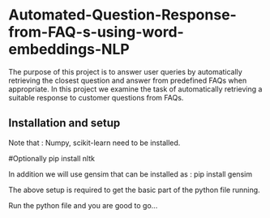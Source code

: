 # Automated-Question-Response-from-FAQ-s-using-word-embeddings-NLP

The purpose of this project is to answer user queries by automatically retrieving the closest question and answer from predefined FAQs when appropriate. In this project we examine the task of automatically retrieving a suitable response to customer questions from FAQs.

Installation and setup
--------------------------
Note that : Numpy, scikit-learn need to be installed.

#Optionally
pip install nltk

In addition we will use gensim that can be installed as : 
pip install gensim

The above setup is required to get the basic part of the python file running. 

Run the python file and you are good to go...

